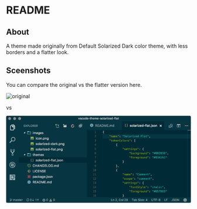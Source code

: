 # README

## About
A theme made originally from Default Solarized Dark color theme, with less borders and a flatter look.

## Sceenshots

You can compare the original vs the flatter version here.

![original](images/solarized-original.png)

vs

![flat](images/solarized-flat.png)
